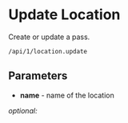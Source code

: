 

# Update Location

Create or update a pass. 

	/api/1/location.update

## Parameters


* **name** - name of the location


*optional:*



